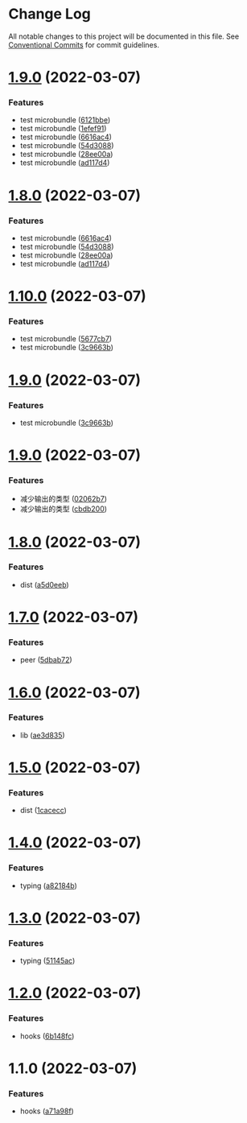 # Change Log

All notable changes to this project will be documented in this file.
See [Conventional Commits](https://conventionalcommits.org) for commit guidelines.

# [1.9.0](https://github.com/cutefcc/fcc-libs/compare/@fcc/hooks@1.10.0...@fcc/hooks@1.9.0) (2022-03-07)


### Features

* test microbundle ([6121bbe](https://github.com/cutefcc/fcc-libs/commit/6121bbe2a12c7c519e028ecb2f9e16123e05d436))
* test microbundle ([1efef91](https://github.com/cutefcc/fcc-libs/commit/1efef91ca7f31172d0e91f05e7e6529d0c8c3ea3))
* test microbundle ([6616ac4](https://github.com/cutefcc/fcc-libs/commit/6616ac4e055ff7ad19152cdf339550be892af769))
* test microbundle ([54d3088](https://github.com/cutefcc/fcc-libs/commit/54d3088de0c9967c56a98f96c1bb5abde2252990))
* test microbundle ([28ee00a](https://github.com/cutefcc/fcc-libs/commit/28ee00a1e3cb6170bd16bd20a707ce8fdc9ba594))
* test microbundle ([ad117d4](https://github.com/cutefcc/fcc-libs/commit/ad117d4a068795e5f64d1be9fb4c221809fb7f28))





# [1.8.0](https://github.com/cutefcc/fcc-libs/compare/@fcc/hooks@1.10.0...@fcc/hooks@1.8.0) (2022-03-07)


### Features

* test microbundle ([6616ac4](https://github.com/cutefcc/fcc-libs/commit/6616ac4e055ff7ad19152cdf339550be892af769))
* test microbundle ([54d3088](https://github.com/cutefcc/fcc-libs/commit/54d3088de0c9967c56a98f96c1bb5abde2252990))
* test microbundle ([28ee00a](https://github.com/cutefcc/fcc-libs/commit/28ee00a1e3cb6170bd16bd20a707ce8fdc9ba594))
* test microbundle ([ad117d4](https://github.com/cutefcc/fcc-libs/commit/ad117d4a068795e5f64d1be9fb4c221809fb7f28))





# [1.10.0](https://github.com/cutefcc/fcc-libs/compare/@fcc/hooks@1.9.0...@fcc/hooks@1.10.0) (2022-03-07)


### Features

* test microbundle ([5677cb7](https://github.com/cutefcc/fcc-libs/commit/5677cb7466cdfe80534ee20b4655b0f44fbdeb99))
* test microbundle ([3c9663b](https://github.com/cutefcc/fcc-libs/commit/3c9663bb3956b9cbea5525be4ce2ca95dcd82ba7))





# [1.9.0](https://github.com/cutefcc/fcc-libs/compare/@fcc/hooks@1.9.0...@fcc/hooks@1.9.0) (2022-03-07)


### Features

* test microbundle ([3c9663b](https://github.com/cutefcc/fcc-libs/commit/3c9663bb3956b9cbea5525be4ce2ca95dcd82ba7))





# [1.9.0](https://github.com/cutefcc/fcc-libs/compare/@fcc/hooks@1.8.0...@fcc/hooks@1.9.0) (2022-03-07)


### Features

* 减少输出的类型 ([02062b7](https://github.com/cutefcc/fcc-libs/commit/02062b7a476c10b34de3adc0b7c1a4cc323c3a7c))
* 减少输出的类型 ([cbdb200](https://github.com/cutefcc/fcc-libs/commit/cbdb200d24523f9e3fe196ee18bc0d63a022c32a))





# [1.8.0](https://github.com/cutefcc/fcc-libs/compare/@fcc/hooks@1.7.0...@fcc/hooks@1.8.0) (2022-03-07)


### Features

* dist ([a5d0eeb](https://github.com/cutefcc/fcc-libs/commit/a5d0eeb744f40411bcccad44b2395813d3013172))





# [1.7.0](https://github.com/cutefcc/fcc-libs/compare/@fcc/hooks@1.6.0...@fcc/hooks@1.7.0) (2022-03-07)


### Features

* peer ([5dbab72](https://github.com/cutefcc/fcc-libs/commit/5dbab726de239a723663209cb39fb741921f0c13))





# [1.6.0](https://github.com/cutefcc/fcc-libs/compare/@fcc/hooks@1.5.0...@fcc/hooks@1.6.0) (2022-03-07)


### Features

* lib ([ae3d835](https://github.com/cutefcc/fcc-libs/commit/ae3d835b9837c7e5a7c179d328b597b0354afd4e))





# [1.5.0](https://github.com/cutefcc/fcc-libs/compare/@fcc/hooks@1.4.0...@fcc/hooks@1.5.0) (2022-03-07)


### Features

* dist ([1cacecc](https://github.com/cutefcc/fcc-libs/commit/1cacecc4544e4c90370bc62a61df4886c47cf935))





# [1.4.0](https://github.com/cutefcc/fcc-libs/compare/@fcc/hooks@1.3.0...@fcc/hooks@1.4.0) (2022-03-07)


### Features

* typing ([a82184b](https://github.com/cutefcc/fcc-libs/commit/a82184b2ecf6f0104e72dc415154c9975af078a5))





# [1.3.0](https://github.com/cutefcc/fcc-libs/compare/@fcc/hooks@1.2.0...@fcc/hooks@1.3.0) (2022-03-07)


### Features

* typing ([51145ac](https://github.com/cutefcc/fcc-libs/commit/51145acdba5ac30499139f35c59f2d2277302299))





# [1.2.0](https://github.com/cutefcc/fcc-libs/compare/@fcc/hooks@1.1.0...@fcc/hooks@1.2.0) (2022-03-07)


### Features

* hooks ([6b148fc](https://github.com/cutefcc/fcc-libs/commit/6b148fc4a20dd0c193cf964320bbd3126d2bc8f4))





# 1.1.0 (2022-03-07)


### Features

* hooks ([a71a98f](https://github.com/cutefcc/fcc-libs/commit/a71a98fc81d22e8c6c4423c74954cde9bf72f857))
